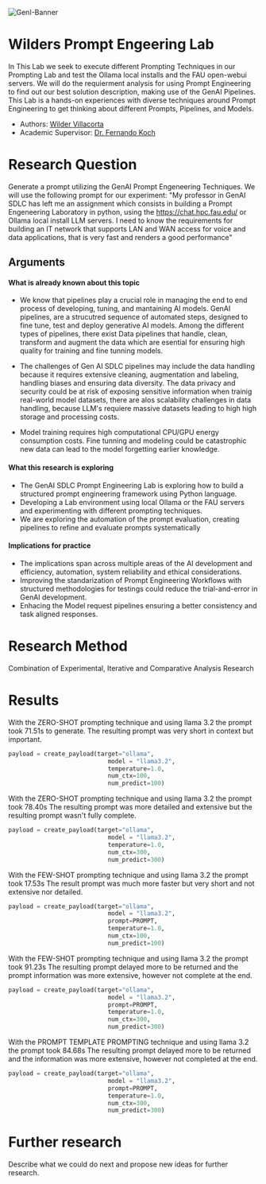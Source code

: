 ![GenI-Banner](https://github.com/genilab-fau/genial-fau.github.io/blob/8f1a2d3523f879e1082918c7bba19553cb6e7212/images/geni-lab-banner.png?raw=true)

# Wilders Prompt Engeering Lab

In This Lab we seek to execute different Prompting Techniques in our Prompting Lab and test the Ollama local installs and the FAU open-webui servers. We will do the requierment analysis for using Prompt Engineering to find out our best solution description, making use of the GenAI Pipelines. This Lab is a hands-on experiences with diverse techniques around Prompt Engineering to get thinking about different Prompts, Pipelines, and Models.

<!-- WHEN APPLICABLE, REMOVE THE COMMENT MARK AND COMPLETE
This is a response to the Assignment part of the COURSE.
-->

* Authors: [Wilder Villacorta](https://github.com/giancake/PromptEngineeringLab.git)
* Academic Supervisor: [Dr. Fernando Koch](http://www.fernandokoch.me)


# Research Question

Generate a prompt utilizing the GenAI Prompt Engeneering Techniques. We will use the following prompt for our experiment:
"My professor in GenAI SDLC has left me an assignment which consists in building a Prompt Engeneering Laboratory in python, using the https://chat.hpc.fau.edu/ or Ollama local install LLM servers. I need to know the requirements for building an IT network that supports LAN and WAN access for voice and data applications, that is very fast and renders a good performance"

## Arguments

#### What is already known about this topic

* We know that pipelines play a crucial role in managing the end to end process of developing, tuning, and mantaining AI models. GenAI pipelines, are a strucutred sequence of automated steps, designed to fine tune, test and deploy generative AI models. Among the different types of pipelines, there exist Data pipelines that handle, clean, transform and augment the data which are esential for ensuring high quality for training and fine tunning models.

* The challenges of Gen AI SDLC pipelines may include the data handling because it requires extensive cleaning, augmentation and labeling, handling biases and ensuring data diversity. The data privacy and security could be at risk of exposing sensitive information when trainig real-world model datasets, there are alos scalability challenges in data handling, because LLM's requiere massive datasets leading to high high storage and processing costs.

* Model training requires high computational CPU/GPU energy consumption costs. Fine tunning and modeling could be catastrophic new data can lead to the model forgetting earlier knowledge.

#### What this research is exploring

<!-- Free-format; use the topics that are applicable to your exploration  -->

* The GenAI SDLC Prompt Engineering Lab is exploring how to build a structured prompt engineering framework using Python language.
* Developing a Lab environment using local Ollama or the FAU servers and experimenting with different prompting techniques.
* We are exploring the automation of the prompt evaluation, creating pipelines to refine and evaluate prompts systematically

#### Implications for practice

<!-- Free-format; use the topics that are applicable to your exploration  -->

* The implications span across multiple areas of the AI development and efficiency, automation, system reliability and ethical considerations.
* Improving the standarization of Prompt Engineering Workflows with structured methodologies for testings could reduce the trial-and-error in GenAI development.
* Enhacing the Model request pipelines ensuring a better consistency and task aligned responses.

# Research Method

Combination of Experimental, Iterative and Comparative Analysis Research

<!-- WHEN APPLICABLE AND AVAILABLE -->

# Results

With the ZERO-SHOT prompting technique and using llama 3.2 the prompt took 71.51s to generate. The resulting prompt was very short in context but important.
```python
payload = create_payload(target="ollama",
                            model = "llama3.2",
                            temperature=1.0, 
                            num_ctx=100, 
                            num_predict=100)
```

With the ZERO-SHOT prompting technique and using llama 3.2 the prompt took 78.40s The resulting prompt was more detailed and extensive but the resulting prompt wasn't fully complete.
```python
payload = create_payload(target="ollama",
                            model = "llama3.2",
                            temperature=1.0, 
                            num_ctx=300, 
                            num_predict=300)
```

With the FEW-SHOT prompting technique and using llama 3.2 the prompt took 17.53s The result prompt was much more faster but very short and not extensive nor detailed.
```python
payload = create_payload(target="ollama",
                            model = "llama3.2",
                            prompt=PROMPT, 
                            temperature=1.0, 
                            num_ctx=100, 
                            num_predict=100)
```

With the FEW-SHOT prompting technique and using llama 3.2 the prompt took 91.23s The resulting prompt delayed more to be returned and the prompt information was more extensive, however not complete at the end.
```python
payload = create_payload(target="ollama",
                            model = "llama3.2",
                            prompt=PROMPT, 
                            temperature=1.0, 
                            num_ctx=300, 
                            num_predict=300)
```

With the PROMPT TEMPLATE PROMPTING technique and using llama 3.2 the prompt took 84.68s The resulting prompt delayed more to be returned and the information was more extensive, however not  completed at the end.
```python
payload = create_payload(target="ollama",
                            model = "llama3.2",
                            prompt=PROMPT, 
                            temperature=1.0, 
                            num_ctx=300, 
                            num_predict=300)
```
# Further research

Describe what we could do next and propose new ideas for further research.
